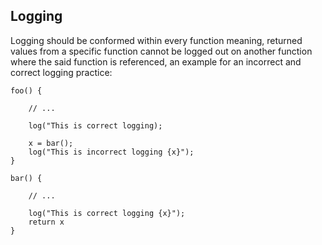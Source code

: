 ## Logging
Logging should be conformed within every function meaning, returned values from
a specific function cannot be logged out on another function where the said
function is referenced, an example for an incorrect and correct logging practice:

```
foo() {

    // ...

    log("This is correct logging);

    x = bar();
    log("This is incorrect logging {x}");
}

bar() {
    
    // ...

    log("This is correct logging {x}");
    return x
}
```